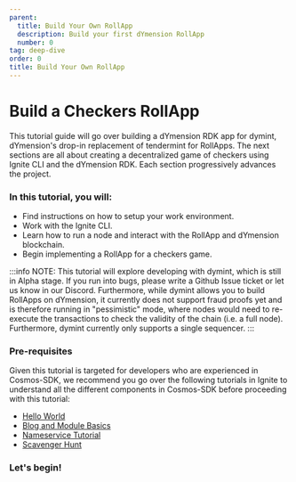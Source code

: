 ```yaml
---
parent:
  title: Build Your Own RollApp
  description: Build your first dYmension RollApp
  number: 0
tag: deep-dive
order: 0
title: Build Your Own RollApp
---
```


# Build a Checkers RollApp

This tutorial guide will go over building a dYmension RDK app for dymint, dYmension's drop-in replacement of tendermint for RollApps. The next sections are all about creating a decentralized game of checkers using Ignite CLI and the dYmension RDK. Each section progressively advances the project.

### In this tutorial, you will:

- Find instructions on how to setup your work environment.
- Work with the Ignite CLI.
- Learn how to run a node and interact with the RollApp and dYmension blockchain.
- Begin implementing a RollApp for a checkers game.

:::info NOTE:
This tutorial will explore developing with dymint, which is still in Alpha stage. If you run into bugs, please write a Github Issue ticket or let us know in our Discord. Furthermore, while dymint allows you to build RollApps on dYmension, it currently does not support fraud proofs yet and is therefore running in "pessimistic" mode, where nodes would need to re-execute the transactions to check the validity of the chain (i.e. a full node). Furthermore, dymint currently only supports a single sequencer.
:::

### Pre-requisites

Given this tutorial is targeted for developers who are experienced in Cosmos-SDK, we recommend you go over the following tutorials in Ignite to understand all the different components in Cosmos-SDK before proceeding with this tutorial:

- [Hello World](https://docs.ignite.com/guide/hello)
- [Blog and Module Basics](https://docs.ignite.com/guide/blog)
- [Nameservice Tutorial](https://docs.ignite.com/guide/nameservice)
- [Scavenger Hunt](https://docs.ignite.com/guide/scavenge)

### Let's begin!
